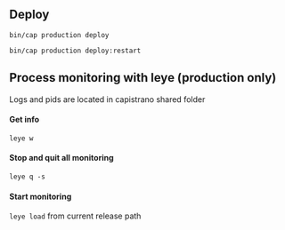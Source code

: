 ## Deploy

`bin/cap production deploy`

`bin/cap production deploy:restart`

## Process monitoring with leye (production only)
Logs and pids  are located in capistrano shared folder

#### Get info
`leye w`

#### Stop and quit all monitoring
`leye q -s`

#### Start monitoring
`leye load` from current release path
